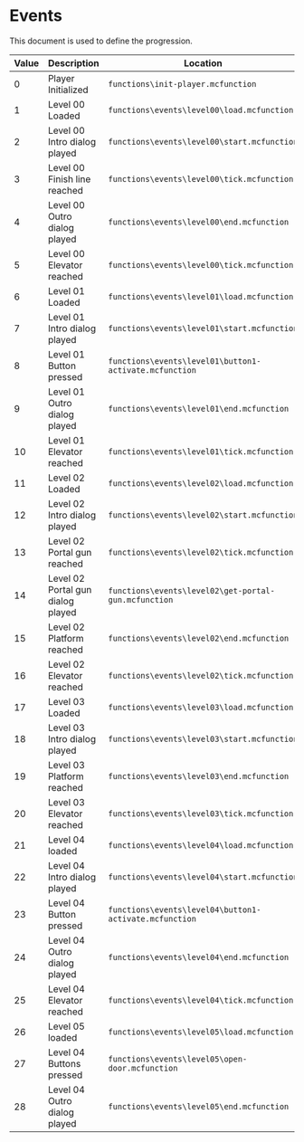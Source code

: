 # Events
This document is used to define the progression.

| Value | Description                       | Location                                                  |
| ----- | --------------------------------- | --------------------------------------------------------- |
| 0     | Player Initialized                | `functions\init-player.mcfunction`                        |
| 1     | Level 00 Loaded                   | `functions\events\level00\load.mcfunction`                |
| 2     | Level 00 Intro dialog played      | `functions\events\level00\start.mcfunction`               |
| 3     | Level 00 Finish line reached      | `functions\events\level00\tick.mcfunction`                |
| 4     | Level 00 Outro dialog played      | `functions\events\level00\end.mcfunction`                 |
| 5     | Level 00 Elevator reached         | `functions\events\level00\tick.mcfunction`                |
| 6     | Level 01 Loaded                   | `functions\events\level01\load.mcfunction`                |
| 7     | Level 01 Intro dialog played      | `functions\events\level01\start.mcfunction`               |
| 8     | Level 01 Button pressed           | `functions\events\level01\button1-activate.mcfunction`    |
| 9     | Level 01 Outro dialog played      | `functions\events\level01\end.mcfunction`                 |
| 10    | Level 01 Elevator reached         | `functions\events\level01\tick.mcfunction`                |
| 11    | Level 02 Loaded                   | `functions\events\level02\load.mcfunction`                |
| 12    | Level 02 Intro dialog played      | `functions\events\level02\start.mcfunction`               |
| 13    | Level 02 Portal gun reached       | `functions\events\level02\tick.mcfunction`                |
| 14    | Level 02 Portal gun dialog played | `functions\events\level02\get-portal-gun.mcfunction`      |
| 15    | Level 02 Platform reached         | `functions\events\level02\end.mcfunction`                 |
| 16    | Level 02 Elevator reached         | `functions\events\level02\tick.mcfunction`                |
| 17    | Level 03 Loaded                   | `functions\events\level03\load.mcfunction`                |
| 18    | Level 03 Intro dialog played      | `functions\events\level03\start.mcfunction`               |
| 19    | Level 03 Platform reached         | `functions\events\level03\end.mcfunction`                 |
| 20    | Level 03 Elevator reached         | `functions\events\level03\tick.mcfunction`                |
| 21    | Level 04 loaded                   | `functions\events\level04\load.mcfunction`                |
| 22    | Level 04 Intro dialog played      | `functions\events\level04\start.mcfunction`               |
| 23    | Level 04 Button pressed           | `functions\events\level04\button1-activate.mcfunction`    |
| 24    | Level 04 Outro dialog played      | `functions\events\level04\end.mcfunction`                 |
| 25    | Level 04 Elevator reached         | `functions\events\level04\tick.mcfunction`                |
| 26    | Level 05 loaded                   | `functions\events\level05\load.mcfunction`                |
| 27    | Level 04 Buttons pressed          | `functions\events\level05\open-door.mcfunction`           |
| 28    | Level 04 Outro dialog played      | `functions\events\level05\end.mcfunction`                 |
